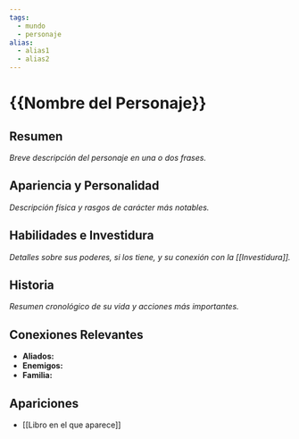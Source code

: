 ```yaml
---
tags:
  - mundo
  - personaje
alias:
  - alias1
  - alias2
---
```


# {{Nombre del Personaje}}

## Resumen
*Breve descripción del personaje en una o dos frases.*

## Apariencia y Personalidad
*Descripción física y rasgos de carácter más notables.*

## Habilidades e Investidura
*Detalles sobre sus poderes, si los tiene, y su conexión con la [[Investidura]].*

## Historia
*Resumen cronológico de su vida y acciones más importantes.*

## Conexiones Relevantes
* **Aliados:**
* **Enemigos:**
* **Familia:**

## Apariciones
* [[Libro en el que aparece]]
